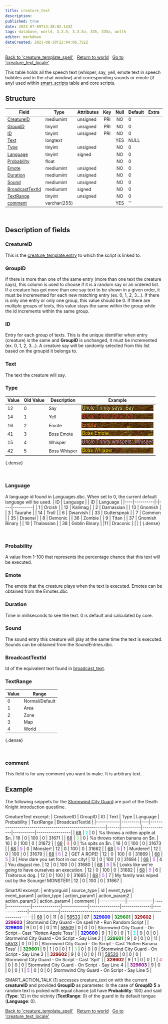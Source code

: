 ```yaml
---
title: creature_text
description: 
published: true
date: 2023-07-09T13:38:02.143Z
tags: database, world, 3.3.5, 3.3.5a, 335, 335a, wotlk
editor: markdown
dateCreated: 2021-08-30T22:04:06.752Z
---
```


<a href="https://trinitycore.info/en/database/335/world/creature_template_spell" class="mt-5 v-btn v-btn--depressed v-btn--flat v-btn--outlined theme--light v-size--default darkblue--text text--lighten-3"><span class="v-btn__content"><i aria-hidden="true" class="v-icon notranslate v-icon--left mdi mdi-arrow-left theme--light"></i><span>Back to 'creature_template_spell'</span></span></a>&nbsp;&nbsp;&nbsp;<a href="https://trinitycore.info/en/database/335/world/home" class="mt-5 v-btn v-btn--depressed v-btn--flat v-btn--outlined theme--light v-size--default darkblue--text text--lighten-3"><span class="v-btn__content"><i aria-hidden="true" class="v-icon notranslate v-icon--left mdi mdi-home-outline theme--light"></i><span>Return to world</span></span></a>&nbsp;&nbsp;&nbsp;<a href="https://trinitycore.info/en/database/335/world/creature_text_locale" class="mt-5 v-btn v-btn--depressed v-btn--flat v-btn--outlined theme--light v-size--default darkblue--text text--lighten-3"><span class="v-btn__content"><span>Go to 'creature_text_locale'</span><i aria-hidden="true" class="v-icon notranslate v-icon--right mdi mdi-arrow-right theme--light"></i></span></a>

This table holds all the speech text (whisper, say, yell, emote text in speech bubbles and in the chat window) and corresponding sounds or emote (if any) used within [smart_scripts](../world/smart_scripts) table and core scripts.

## Structure

| Field | Type | Attributes | Key | Null | Default | Extra | Comment |
| --- | --- | --- | :---: | :---: | --- | --- | --- |
| [CreatureID](#creatureid) | mediumint | unsigned | PRI | NO | 0 |  |  |
| [GroupID](#groupid) | tinyint | unsigned | PRI | NO | 0 |  |  |
| [ID](#id) | tinyint | unsigned | PRI | NO | 0 |  |  |
| [Text](#text) | longtext |  |  | YES | NULL |  |  |
| [Type](#type) | tinyint | unsigned |  | NO | 0 |  |  |
| [Language](#language) | tinyint | signed |  | NO | 0 |  |  |
| [Probability](#probability) | float |  |  | NO | 0 |  |  |
| [Emote](#emote) | mediumint | unsigned |  | NO | 0 |  |  |
| [Duration](#duration) | mediumint | unsigned |  | NO | 0 |  |  |
| [Sound](#sound) | mediumint | unsigned |  | NO | 0 |  |  |
| [BroadcastTextId](#broadcasttextid) | mediumint | signed |  | NO | 0 |  |  |
| [TextRange](#textrange) | tinyint | unsigned |  | NO | 0 |  |  |
| [comment](#comment) | varchar(255) |  |  | YES | '' |  |  |
&nbsp;
## Description of fields

### CreatureID
This is the [creature_template.entry](../world/creature_template#entry) to which the script is linked to.
&nbsp;

### GroupID
If there is more than one of the same entry (more than one text the creature says), this column is used to choose if it is a random say or an ordered list. If a creature has got more than one say text to be shown in a given order, it must be incremented for each new matching entry (ex. 0, 1, 2, 3...). If there is only one entry or only one group, this value should be 0. If there are multiple groups of texts, this value stays the same within the group while the id increments within the same group.
&nbsp;

### ID
Entry for each group of texts. This is the unique identifier when entry (creature) is the same and **GroupID** is unchanged, it must be incremented (ex. 0, 1, 2, 3...). A creature say will be randomly selected from this list based on the groupid it belongs to.
&nbsp;

### Text
The text the creature will say.
&nbsp;

### Type
| Value | Old Value | Description | Example |
|-------|-----------|-------------|---------|
| 12 | 0 | Say | ![creature_text_type_say.png](/creature_text_type_say.png) |
| 14 | 1 | Yell | ![creature_text_type_yell.png](/creature_text_type_yell.png) |
| 16 | 2 | Emote | ![creature_text_type_emote.png](/creature_text_type_emote.png) |
| 41 | 3 | Boss Emote | ![creature_text_type_boss_emote.png](/creature_text_type_boss_emote.png) |
| 15 | 4 | Whisper | ![creature_text_type_whisper.png](/creature_text_type_whisper.png) |
| 42 | 5 | Boss Whisper | ![creature_text_type_boss_whisper.png](/creature_text_type_boss_whisper.png) |
{.dense}

&nbsp;

### Language
A language id found in Languages.dbc. When set to 0, the current default language will be used.
| ID | Language | | ID | Language |
|----|----------|-|----|----------|
| 1 | Orcish | | 12 | Kalimag |
| 2 | Darnassian | |  13 | Gnomish |
| 3 | Taurahe | |  14 | Troll |
| 6 | Dwarvish | |  33 | Gutterspeak |
| 7 | Common | |  35 | Draenei |
| 8 | Demonic | |  36 | Zombie |
| 9 | Titan | |  37 | Gnomish Binary |
| 10 | Thalassian | |  38 | Goblin Binary |
|11 | Draconic | |   |  |
{.dense}

&nbsp;

### Probability
A value from 1-100 that represents the percentage chance that this text will be executed.
&nbsp;

### Emote
The emote that the creature plays when the text is executed. Emotes can be obtained from the Emotes.dbc
&nbsp;

### Duration
Time in milliseconds to see the text. 0 is default and calculated by core.
&nbsp;

### Sound
The sound entry this creature will play at the same time the text is executed. Sounds can be obtained from the SoundEntries.dbc.
&nbsp;

### BroadcastTextId
Id of the equivalent text found in [broadcast_text](../world/broadcast_text#ID).
&nbsp;

### TextRange
| Value | Range |
|-------|-------|
| 0 | Normal/Default |
| 1 | Area |
| 2 | Zone |
| 3 | Map |
| 4 | World |
{.dense}

&nbsp;

### comment
This field is for any comment you want to make. It is arbitrary text.
&nbsp;

## Example
The following snippets for the [Stormwind City Guard](https://aowow.trinitycore.info/?npc=68) are part of the Death Knight introduction questline.

CreatureText excerpt:
| CreatureID | GroupID | ID | Text                                                   | Type | Language | Probability | TextRange | BroadcastTextId |
|------------|---------|----|--------------------------------------------------------|------|----------|-------------|-----------|-----------------|
|         [68](https://aowow.trinitycore.info/?npc=68) |       <span style="color:cyan;">**2**</span> |  0 | %s throws a rotten apple at $n.                        |   16 |        0 |         100 |         0 |           31671 |
|         [68](https://aowow.trinitycore.info/?npc=68) |       <span style="color:lightgreen;">**3**</span> |  0 | %s throws rotten banana on $n.                         |   16 |        0 |         100 |         0 |           31672 |
|         [68](https://aowow.trinitycore.info/?npc=68) |       <span style="color:#F77;">**4**</span> |  0 | %s spits on $n.                                        |   16 |        0 |         100 |         0 |           31673 |
|         [68](https://aowow.trinitycore.info/?npc=68) |       <span style="color:#C6F;">**5**</span> |  0 | Monster!                                               |   12 |        0 |         100 |         0 |           31662 |
|         [68](https://aowow.trinitycore.info/?npc=68) |       <span style="color:#C6F;">**5**</span> |  1 | Murderer!                                              |   12 |        0 |         100 |         0 |           31679 |
|         [68](https://aowow.trinitycore.info/?npc=68) |       <span style="color:#C6F;">**5**</span> |  2 | GET A ROPE!                                            |   12 |        0 |         100 |         0 |           31669 |
|         [68](https://aowow.trinitycore.info/?npc=68) |       <span style="color:#C6F;">**5**</span> |  3 | How dare you set foot in our city!                     |   12 |        0 |         100 |         0 |           31684 |
|         [68](https://aowow.trinitycore.info/?npc=68) |       <span style="color:#C6F;">**5**</span> |  4 | You disgust me.                                        |   12 |        0 |         100 |         0 |           31680 |
|         [68](https://aowow.trinitycore.info/?npc=68) |       <span style="color:#C6F;">**5**</span> |  5 | Looks like we're going to have ourselves an execution. |   12 |        0 |         100 |         0 |           31682 |
|         [68](https://aowow.trinitycore.info/?npc=68) |       <span style="color:#C6F;">**5**</span> |  6 | Traitorous dog.                                        |   12 |        0 |         100 |         0 |           31665 |
|         [68](https://aowow.trinitycore.info/?npc=68) |       <span style="color:#C6F;">**5**</span> |  7 | My family was wiped out by the Scourge! MONSTER!       |   12 |        0 |         100 |         0 |           31667 |

SmartAI excerpt:
| entryorguid | source_type | id | event_type | event_param1 | action_type | action_param1 | action_param2 | action_param3 | action_param4 | comment                                                       |
|-------------|-------------|----|------------|--------------|-------------|---------------|---------------|---------------|---------------|---------------------------------------------------------------|
|          [68](https://aowow.trinitycore.info/?npc=68) |           0 | 11 |          8 |        [58533](https://aowow.trinitycore.info/?spell=58533) |          87 |        <span style="color:blue;">**329600**</span> |        <span style="color:green;">**329601**</span> |        <span style="color:darkred;">**329602**</span> |        <span style="color:purple;">**329603**</span> | Stormwind City Guard - On spell hit - Run Random Script       |
|      <span style="color:blue;">**329600**</span> |           9 |  0 |          0 |            0 |          11 |         [58509](https://aowow.trinitycore.info/?spell=58509) |             0 |             0 |             0 | Stormwind City Guard - On Script - Cast ''Rotten Apple Toss'  |
|      <span style="color:blue;">**329600**</span> |           9 |  1 |          0 |            0 |           1 |             <span style="color:cyan;">**2**</span> |             0 |             0 |             0 | Stormwind City Guard - On Script - Say Line 2                 |
|      <span style="color:green;">**329601**</span> |           9 |  0 |          0 |            0 |          11 |         [58513](https://aowow.trinitycore.info/?spell=58513) |             0 |             0 |             0 | Stormwind City Guard - On Script - Cast 'Rotten Banana Toss'  |
|      <span style="color:green;">**329601**</span> |           9 |  1 |          0 |            0 |           1 |             <span style="color:lightgreen;">**3**</span> |             0 |             0 |             0 | Stormwind City Guard - On Script - Say Line 3                 |
|      <span style="color:darkred;">**329602**</span> |           9 |  0 |          0 |            0 |          11 |         [58520](https://aowow.trinitycore.info/?spell=58520) |             0 |             0 |             0 | Stormwind City Guard - On Script - Cast 'Spit'                |
|      <span style="color:darkred;">**329602**</span> |           9 |  1 |          0 |            0 |           1 |             <span style="color:#F77;">**4**</span> |             0 |             0 |             0 | Stormwind City Guard - On Script - Say Line 4                 |
|      <span style="color:purple;">**329603**</span> |           9 |  0 |          0 |            0 |           1 |             <span style="color:#C6F;">**5**</span> |             0 |             0 |             0 | Stormwind City Guard - On Script - Say Line 5                 |

SMART_ACTION_TALK (1) accesses creature_text on with the current **creatureID** and provided **GroupID** as parameter. 
In the case of **GroupID** **5** a random text is picked with equal chance (all have **Probability**: 100) and said (**Type**: 12) in the vicinity (**TextRange**: 0) of the guard in its default tongue (**Language**: 0).


<a href="https://trinitycore.info/en/database/335/world/creature_template_spell" class="mt-5 v-btn v-btn--depressed v-btn--flat v-btn--outlined theme--light v-size--default darkblue--text text--lighten-3"><span class="v-btn__content"><i aria-hidden="true" class="v-icon notranslate v-icon--left mdi mdi-arrow-left theme--light"></i><span>Back to 'creature_template_spell'</span></span></a>&nbsp;&nbsp;&nbsp;<a href="https://trinitycore.info/en/database/335/world/home" class="mt-5 v-btn v-btn--depressed v-btn--flat v-btn--outlined theme--light v-size--default darkblue--text text--lighten-3"><span class="v-btn__content"><i aria-hidden="true" class="v-icon notranslate v-icon--left mdi mdi-home-outline theme--light"></i><span>Return to world</span></span></a>&nbsp;&nbsp;&nbsp;<a href="https://trinitycore.info/en/database/335/world/creature_text_locale" class="mt-5 v-btn v-btn--depressed v-btn--flat v-btn--outlined theme--light v-size--default darkblue--text text--lighten-3"><span class="v-btn__content"><span>Go to 'creature_text_locale'</span><i aria-hidden="true" class="v-icon notranslate v-icon--right mdi mdi-arrow-right theme--light"></i></span></a>
